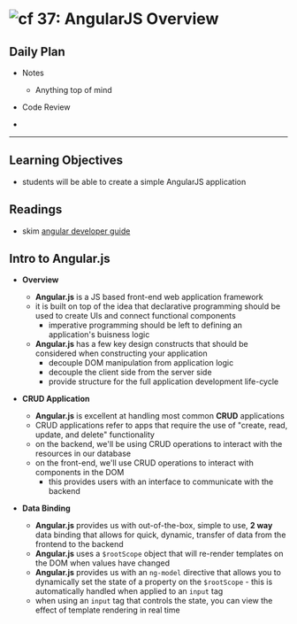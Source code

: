 ![cf](http://i.imgur.com/7v5ASc8.png) 37: AngularJS Overview
====

## Daily Plan
* Notes
  - Anything top of mind

* Code Review
* 

----

## Learning Objectives
* students will be able to create a simple AngularJS application

## Readings
* skim [angular developer guide](https://docs.angularjs.org/guide)

## Intro to Angular.js
  * **Overview**
    * **Angular.js** is a JS based front-end web application framework
    * it is built on top of the idea that declarative programming should be used to create UIs and connect functional components
      * imperative programming should be left to defining an application's buisness logic
    * **Angular.js** has a few key design constructs that should be considered when constructing your application
      * decouple DOM manipulation from application logic
      * decouple the client side from the server side
      * provide structure for the full application development life-cycle

  * **CRUD Application**
    * **Angular.js** is excellent at handling most common **CRUD** applications
    * CRUD applications refer to apps that require the use of "create, read, update, and delete" functionality
    * on the backend, we'll be using CRUD operations to interact with the resources in our database
    * on the front-end, we'll use CRUD operations to interact with components in the DOM
      * this provides users with an interface to communicate with the backend

  * **Data Binding**
    * **Angular.js** provides us with out-of-the-box, simple to use, **2 way** data binding that allows for quick, dynamic, transfer of data from the frontend to the backend
    * **Angular.js** uses a `$rootScope` object that will re-render templates on the DOM when values have changed
    * **Angular.js** provides us with an `ng-model` directive that allows you to dynamically set the state of a property on the `$rootScope` - this is automatically handled when applied to an `input` tag
    * when using an `input` tag that controls the state, you can view the effect of template rendering in real time
